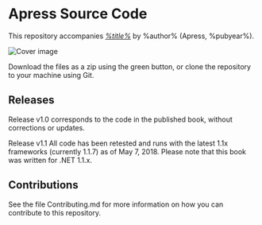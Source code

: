 # Apress Source Code

This repository accompanies [*%title%*](https://www.apress.com/%isbn%) by %author% (Apress, %pubyear%).

[comment]: #cover
![Cover image](%isbn%.jpg)

Download the files as a zip using the green button, or clone the repository to your machine using Git.

## Releases

Release v1.0 corresponds to the code in the published book, without corrections or updates.

Release v1.1 All code has been retested and runs with the latest 1.1x frameworks (currently 1.1.7) as of May 7, 2018. Please note that this book was written for .NET 1.1.x.

## Contributions

See the file Contributing.md for more information on how you can contribute to this repository.